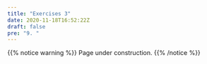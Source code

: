 ```yaml
---
title: "Exercises 3"
date: 2020-11-18T16:52:22Z
draft: false
pre: "9. "
---
```



{{% notice warning %}}
Page under construction.
{{% /notice %}}
